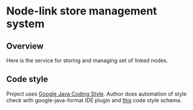 # Node-link store management system

## Overview
Here is the service for storing and managing set of linked nodes. 

## Code style
Project uses [Google Java Coding Style](https://google.github.io/styleguide/javaguide.html).
Author does automation of style check with google-java-format IDE plugin and 
[this](https://github.com/google/styleguide/blob/gh-pages/intellij-java-google-style.xml)
code style schema.